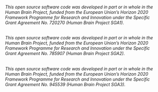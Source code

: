 ###### *This open source software code was developed in part or in whole in the Human Brain Project, funded from the European Union’s Horizon 2020 Framework Programme for Research and Innovation under the Specific Grant Agreement No. 720270 (Human Brain Project SGA1).*
###### *This open source software code was developed in part or in whole in the Human Brain Project, funded from the European Union’s Horizon 2020 Framework Programme for Research and Innovation under the Specific Grant Agreement No. 785907 (Human Brain Project SGA2).*
###### *This open source software code was developed in part or in whole in the Human Brain Project, funded from the European Union’s Horizon 2020 Framework Programme for Research and Innovation under the Specific Grant Agreement No. 945539 (Human Brain Project SGA3).*
